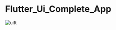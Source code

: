 # Flutter_Ui_Complete_App

![uift](https://user-images.githubusercontent.com/20543298/56583843-4f69ab80-65fc-11e9-96d0-5f8bb7ab9868.PNG)


